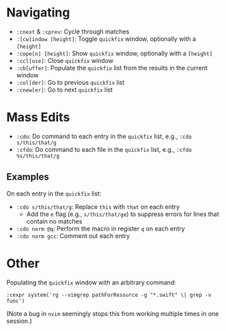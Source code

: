 # Navigating

- `:cnext` & `:cprev`: Cycle through matches
- `:[cw]indow [height]`: Toggle `quickfix` window, optionally with a `[height]`
- `:cope[n] [height]`: Show `quickfix` window, optionally with a `[height]`
- `:ccl[ose]`: Close `quickfix` window
- `:cb[uffer]`: Populate the `quickfix` list from the results in the current window
- `:col[der]`: Go to previous `quickfix` list
- `:cnew[er]`: Go to next `quickfix` list

# Mass Edits

- `:cdo`: Do command to each entry in the `quickfix` list, e.g., `:cdo s/this/that/g`
- `:cfdo`: Do command to each file in the `quickfix` list, e.g., `:cfdo %s/this/that/g`

## Examples

On each entry in the `quickfix` list:

- `:cdo s/this/that/g`: Replace `this` with `that` on each entry
    - Add the `e` flag (e.g., `s/this/that/ge`) to suppress errors for lines that contain no matches
- `:cdo norm @q`: Perform the macro in register `q` on each entry
- `:cdo norm gcc`: Comment out each entry

# Other

Populating the `quickfix` window with an arbitrary command:

	:cexpr system('rg --vimgrep pathForResource -g "*.swift" \| grep -v func')

(Note a bug in `nvim` seemingly stops this from working multiple times in one session.)
